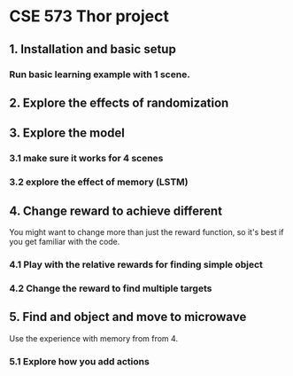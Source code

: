 # CSE 573 Thor project #

## 1. Installation and basic setup ##

### Run basic learning example with 1 scene. ###


## 2. Explore the effects of randomization ##



## 3. Explore the model ##

### 3.1 make sure it works for 4 scenes ###

### 3.2 explore the effect of memory (LSTM) ###


## 4. Change reward to achieve different ##

You might want to change more than just the reward function, so it's best if you get familiar with the code.

### 4.1 Play with the relative rewards for finding simple object ###

### 4.2 Change the reward to find multiple targets ###

## 5. Find and object and move to microwave ##

Use the experience with memory from from 4.

### 5.1 Explore how you add actions ###
